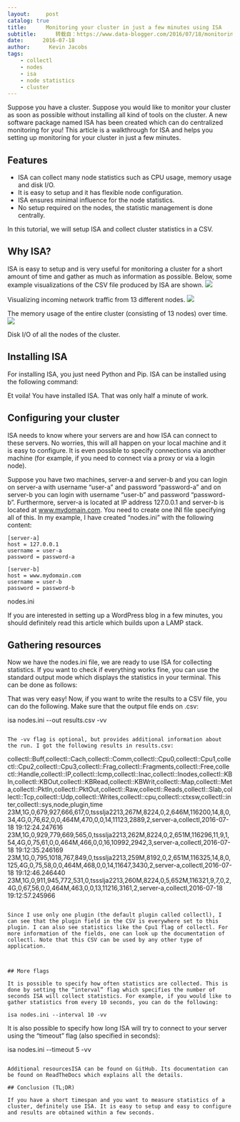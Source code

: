 ```yaml
---
layout:     post
catalog: true
title:      Monitoring your cluster in just a few minutes using ISA
subtitle:      转载自：https://www.data-blogger.com/2016/07/18/monitoring-your-cluster-in-just-a-few-minutes/
date:      2016-07-18
author:      Kevin Jacobs
tags:
    - collectl
    - nodes
    - isa
    - node statistics
    - cluster
---
```


Suppose you have a cluster. Suppose you would like to monitor your cluster as soon as possible without installing all kind of tools on the cluster. A new software package named ISA has been created which can do centralized monitoring for you! This article is a walkthrough for ISA and helps you setting up monitoring for your cluster in just a few minutes.

## Features
- ISA can collect many node statistics such as CPU usage, memory usage and disk I/O.
- It is easy to setup and it has flexible node configuration.
- ISA ensures minimal influence for the node statistics.
- No setup required on the nodes, the statistic management is done centrally.

In this tutorial, we will setup ISA and collect cluster statistics in a CSV.



## Why ISA?

ISA is easy to setup and is very useful for monitoring a cluster for a short amount of time and gather as much as information as possible. Below, some example visualizations of the CSV file produced by ISA are shown.
![](https://www.data-blogger.com/wp-content/uploads/2016/07/in-300x225.png)


Visualizing incoming network traffic from 13 different nodes.
![](https://www.data-blogger.com/wp-content/uploads/2016/07/mem_cluster-300x225.png)


The memory usage of the entire cluster (consisting of 13 nodes) over time.
![](https://www.data-blogger.com/wp-content/uploads/2016/07/read-300x225.png)


Disk I/O of all the nodes of the cluster.

 

## Installing ISA

For installing ISA, you just need Python and Pip. ISA can be installed using the following command:

Et voila! You have installed ISA. That was only half a minute of work.

## Configuring your cluster

ISA needs to know where your servers are and how ISA can connect to these servers. No worries, this will all happen on your local machine and it is easy to configure. It is even possible to specify connections via another machine (for example, if you need to connect via a proxy or via a login node).

Suppose you have two machines, server-a and server-b and you can login on server-a with username “user-a” and password “password-a” and on server-b you can login with username “user-b” and password “password-b”. Furthermore, server-a is located at IP address 127.0.0.1 and server-b is located at www.mydomain.com. You need to create one INI file specifying all of this. In my example, I have created “nodes.ini” with the following content:

```
[server-a]
host = 127.0.0.1
username = user-a
password = password-a

[server-b]
host = www.mydomain.com
username = user-b
password = password-b
```

 nodes.ini

If you are interested in setting up a WordPress blog in a few minutes, you should definitely read this article which builds upon a LAMP stack.

## Gathering resources

Now we have the nodes.ini file, we are ready to use ISA for collecting statistics. If you want to check if everything works fine, you can use the standard output mode which displays the statistics in your terminal. This can be done as follows:

That was very easy! Now, if you want to write the results to a CSV file, you can do the following. Make sure that the output file ends on .csv:

isa nodes.ini --out results.csv -vv
```

The -vv flag is optional, but provides additional information about the run. I got the following results in results.csv:

```
collectl::Buff,collectl::Cach,collectl::Comm,collectl::Cpu0,collectl::Cpu1,collectl::Cpu2,collectl::Cpu3,collectl::Frag,collectl::Fragments,collectl::Free,collectl::Handle,collectl::IP,collectl::Icmp,collectl::Inac,collectl::Inodes,collectl::KBIn,collectl::KBOut,collectl::KBRead,collectl::KBWrit,collectl::Map,collectl::Meta,collectl::PktIn,collectl::PktOut,collectl::Raw,collectl::Reads,collectl::Slab,collectl::Tcp,collectl::Udp,collectl::Writes,collectl::cpu,collectl::ctxsw,collectl::inter,collectl::sys,node,plugin,time
23M,1G,0,679,927,666,617,0,tssslja2213,267M,8224,0,2,646M,116200,14,8,0,34,4G,0,76,62,0,0,464M,470,0,0,14,11123,2889,2,server-a,collectl,2016-07-18 19:12:24.247616
23M,1G,0,929,779,669,565,0,tssslja2213,262M,8224,0,2,651M,116296,11,9,1,54,4G,0,75,61,0,0,464M,466,0,0,16,10992,2942,3,server-a,collectl,2016-07-18 19:12:35.246169
23M,1G,0,795,1018,767,849,0,tssslja2213,259M,8192,0,2,651M,116325,14,8,0,125,4G,0,75,58,0,0,464M,468,0,0,14,11647,3430,2,server-a,collectl,2016-07-18 19:12:46.246440
23M,1G,0,911,945,772,531,0,tssslja2213,260M,8224,0,5,652M,116321,9,7,0,2,4G,0,67,56,0,0,464M,463,0,0,13,11216,3161,2,server-a,collectl,2016-07-18 19:12:57.245966
```

Since I use only one plugin (the default plugin called collectl), I can see that the plugin field in the CSV is everywhere set to this plugin. I can also see statistics like the Cpu1 flag of collectl. For more information of the fields, one can look up the documentation of collectl. Note that this CSV can be used by any other type of application.

 

## More flags

It is possible to specify how often statistics are collected. This is done by setting the “interval” flag which specifies the number of seconds ISA will collect statistics. For example, if you would like to gather statistics from every 10 seconds, you can do the following:

isa nodes.ini --interval 10 -vv
```

It is also possible to specify how long ISA will try to connect to your server using the “timeout” flag (also specified in seconds):

isa nodes.ini --timeout 5 -vv
```

Additional resourcesISA can be found on GitHub. Its documentation can be found on ReadTheDocs which explains all the details.

## Conclusion (TL;DR)

If you have a short timespan and you want to measure statistics of a cluster, definitely use ISA. It is easy to setup and easy to configure and results are obtained within a few seconds.

 
